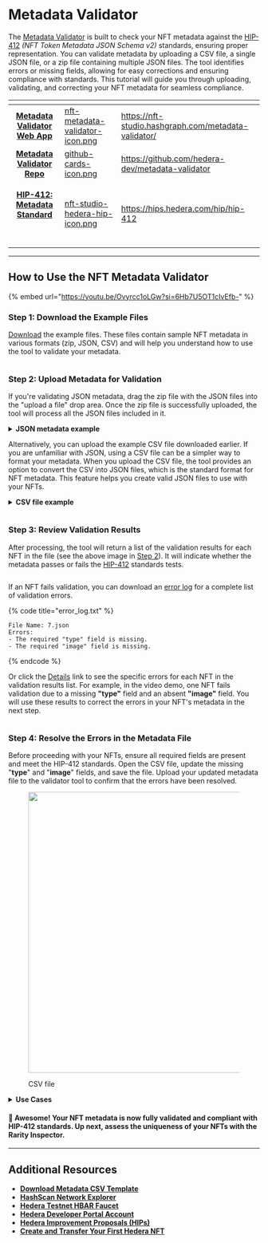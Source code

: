 # Metadata Validator

The [Metadata Validator](https://nft-studio.hashgraph.com/metadata-validator/) is built to check your NFT metadata against the [HIP-412](https://hips.hedera.com/hip/hip-412) _(NFT Token Metadata JSON Schema v2)_ standards, ensuring proper representation. You can validate metadata by uploading a CSV file, a single JSON file, or a zip file containing multiple JSON files. The tool identifies errors or missing fields, allowing for easy corrections and ensuring compliance with standards. This tutorial will guide you through uploading, validating, and correcting your NFT metadata for seamless compliance.

<table data-view="cards"><thead><tr><th align="center"></th><th data-hidden data-card-cover data-type="files"></th><th data-hidden data-card-target data-type="content-ref"></th></tr></thead><tbody><tr><td align="center"><a href="https://nft-studio.hashgraph.com/metadata-validator/"><strong>Metadata Validator Web App</strong></a></td><td><a href="../../.gitbook/assets/nft-metadata-validator-icon.png">nft-metadata-validator-icon.png</a></td><td><a href="https://nft-studio.hashgraph.com/metadata-validator/">https://nft-studio.hashgraph.com/metadata-validator/</a></td></tr><tr><td align="center"><a href="https://github.com/hedera-dev/metadata-validator"><strong>Metadata Validator Repo</strong></a></td><td><a href="../../.gitbook/assets/github-cards-icon.png">github-cards-icon.png</a></td><td><a href="https://github.com/hedera-dev/metadata-validator">https://github.com/hedera-dev/metadata-validator</a></td></tr><tr><td align="center"><p><a href="https://hips.hedera.com/hip/hip-412"><strong>HIP-412: Metadata Standard</strong></a></p><p><br></p></td><td><a href="../../.gitbook/assets/nft-studio-hedera-hip-icon.png">nft-studio-hedera-hip-icon.png</a></td><td><a href="https://hips.hedera.com/hip/hip-412">https://hips.hedera.com/hip/hip-412</a></td></tr></tbody></table>

***

## How to Use the NFT Metadata Validator

{% embed url="https://youtu.be/Ovyrcc1oLGw?si=6Hb7U5OT1cIvEfb-" %}

### Step 1: Download the Example Files

[Download](https://nft-studio.hashgraph.com/metadata-validator/examples/examples.zip) the example files. These files contain sample NFT metadata in various formats (zip, JSON, CSV) and will help you understand how to use the tool to validate your metadata.

<figure><img src="../../.gitbook/assets/nft-studio-example-files-download-buttons.png" alt=""><figcaption></figcaption></figure>

### Step 2: Upload Metadata for Validation

If you're validating JSON metadata, drag the zip file with the JSON files into the "upload a file" drop area. Once the zip file is successfully uploaded, the tool will process all the JSON files included in it. &#x20;

<details>

<summary><strong>JSON metadata example</strong></summary>

{% code title="7.json" %}
```json5
{
  "image": "Qma7YUAcUa4WZymcAJduafmpdmy34ZTpJpnbLweVQ6p5cA",
  "type": "image/webp",
  "name": "Cowboy cat #7",
  "description": "A daring blend of the wild west and cyberpunk, this cat is a trailblazer in neon green and silver.",
  "attributes": [
    { "trait_type": "face", "value": "cybernetic eye patch" },
    { "trait_type": "hair", "value": "neon green cowboy hat" },
    { "trait_type": "body", "value": "metallic silver vest" },
    { "trait_type": "background", "value": "digital wild west" },
    { "trait_type": "personality", "value": "adventurous" }
  ]
}

```
{% endcode %}

</details>

Alternatively, you can upload the example CSV file downloaded earlier. If you are unfamiliar with JSON, using a CSV file can be a simpler way to format your metadata. When you upload the CSV file, the tool provides an option to convert the CSV into JSON files, which is the standard format for NFT metadata. This feature helps you create valid JSON files to use with your NFTs.

<details>

<summary><strong>CSV file example</strong></summary>

{% code title="example-3.csv" %}
```csv
name,creator,creatorDID,description,image,type,properties,,attributes,,,,,
--,--,--,--,--,--,external_url,url,face,hair,body,background,head,personality
Cowboy Cat #1,,,"A cat that is a cowboy, embodying the spirit of the Wild West with a modern twist. This brave feline is not just any cat - it's a cat with a mission, a cat on the edge of adventure.",QmZVVALmDcoqgYmTJAqGUkyosEeMZYUdnar7m2z89QABwa,image/webp,,,holographic beard,white bucket cap,purple sweater with satchel,grey,gradient 2
Cowboy Cat #2,,,"An adventurous cat cowboy in the Wild West.",QmZ7EEZuqCqaxVUJwvbpGb7hXUaBZjUxzpAKk8Ld7ZjJTT,image/webp,,,smirking,black stetson,red bandana and blue jeans,desert,large sombrero
Cowboy Cat #3,,,"A cat ready for a night adventure, dressed in a cowboy outfit.",QmaNUz31TLU2SUgxVb3gPq82ZuQJq9yajMDJdWrWGdaXdP,image/webp,,,mysterious,hidden under a hat,cloaked figure,night desert,wearing a classic cowboy hat
Cowboy Cat #4,,,"A fearless cat cowboy standing boldly against the desert night.",QmXPXQaG27cFW7MS2pAj76njwHg3whfaZ8BY6NENz1ZECQ,image/webp,,,adventurous,visible under the moonlight,dark cloak with sheriff's badge,desert,wearing a cowboy hat with a wide brim
Cowboy Cat #5,,,"Ready for an adventure in the wild, wild west, Cowboy Cat #5 showcases a humorous and colorful style. This feline sheriff is all about fun and games, donning a bright red bandana and a shiny sheriff's badge.",,,,,smirking,brown cowboy hat,sheriff's badge,desert,bright red bandana
Cowboy Cat #6,,,"Embracing the mysteries of the wild west at night, Cowboy Cat #6 is all set for a nocturnal adventure. Dressed in a dark blue cowboy hat adorned with gold stars and a matching vest, this feline explorer is ready to roam the moonlit deserts.",QmSEp5ap1UZMKoYbc7xu7we5HWc9pov8CqJN4TjzTy47ec,image/webp,,,adventurous,dark blue cowboy hat with gold stars,dark blue with gold buttons,night desert,light blue neckerchief
Cowboy Cat #7,,,"A daring blend of the wild west and cyberpunk, this cat is a trailblazer in neon green and silver.",Qma7YUAcUa4WZymcAJduafmpdmy34ZTpJpnbLweVQ6p5cA,image/webp,,,cybernetic eye patch,neon green cowboy hat,metallic silver vest,digital wild west,,adventurous
Cowboy Cat #8,,,"Embodying the spirit of the Wild West, this cat cowboy stands as a symbol of traditional cowboy values, adorned with a wide-brimmed hat and a red bandana.",QmPie2bH6AaNu4xVKdSoQtK6VVM8owfsqojQpApiTddyD4,image/webp,,,welcoming smile,wide-brimmed cowboy hat,brown leather vest,desert landscape,red bandana
Cowboy Cat #9,,,"A confident cat cowboy standing in a desert landscape with cacti and a sunset in the background.",QmQZoDMLtoqrsDBCPy3bALCAfrNbAvNJqSmwBssACX13ya,image/webp,,,wide-brimmed,bandana,sheriff,desert sunset,confident
Cowboy Cat #10,,,"A playful cat cowboy with a calico or tortoiseshell fur pattern, holding a lasso in a typical western town.",QmcMjDcbysgnv9SKy48H7zXQfgEXQZK6QxQMRj9vG19Y8Z,image/webp,,,tilted cowboy,playful smirk,calico/tortoiseshell,western town,nice
Cowboy Cat #11,,,"A futuristic cat cowboy with cybernetic enhancements and neon lights, in a sci-fi western town.",QmcWCoXrXMyLcZ24hn8Wca87RMBEfDwUeE5CTfmhLGgvx5,image/webp,,,high-tech cowboy,cloak,calico/tortoiseshell,neon-lit western town,cybernetic
```
{% endcode %}



</details>

<figure><img src="../../.gitbook/assets/nft-studio-metadata-validator-upload.png" alt=""><figcaption></figcaption></figure>

### Step 3: Review Validation Results

After processing, the tool will return a list of the validation results for each NFT in the file (see the above image in [Step 2](metadata-validator.md#step-2-upload-metadata-for-validation)). It will indicate whether the metadata passes or fails the [HIP-412](https://hips.hedera.com/hip/hip-412)  standards tests.&#x20;

<figure><img src="../../.gitbook/assets/nft-studio-metadata-validation-results.png" alt=""><figcaption></figcaption></figure>

If an NFT fails validation, you can download an [error log](metadata-validator.md#error-log) for a complete list of validation errors.

{% code title="error_log.txt" %}
```
File Name: 7.json
Errors:
- The required "type" field is missing.
- The required "image" field is missing.
```
{% endcode %}

Or click the [Details](metadata-validator.md#details) link to see the specific errors for each NFT in the validation results list. For example, in the video demo, one NFT fails validation due to a missing **"type"** field and an absent **"image"** field. You will use these results to correct the errors in your NFT's metadata in the next step.

<figure><img src="../../.gitbook/assets/nft-metadata-validator-errors.png" alt=""><figcaption></figcaption></figure>

### Step 4: Resolve the Errors in the Metadata File&#x20;

Before proceeding with your NFTs, ensure all required fields are present and meet the HIP-412 standards. Open the CSV file, update the missing "**type**" and "**image**" fields, and save the file. Upload your updated metadata file to the validator tool to confirm that the errors have been resolved.

<figure><img src="../../.gitbook/assets/nft-studio-metadata-resolve-error-csv.png" alt="" width="563"><figcaption><p>CSV file</p></figcaption></figure>

<details>

<summary><strong>Use Cases</strong></summary>

* Before minting your NFTs on Hedera, use the Metadata Validator to ensure all metadata meets HIP-412 standards, preventing errors during token creation.
* If you have a large collection, you can validate multiple JSON files simultaneously by uploading them as a `.zip` file, saving time in verifying consistency across all NFTs.
* The tool provides a step-by-step report on any errors or missing fields, allowing you to make corrections and re-upload your file until compliance is achieved, ensuring a smooth minting process.

</details>

#### 🎉 Awesome! Your NFT metadata is now fully validated and compliant with HIP-412 standards. Up next, assess the uniqueness of your NFTs with the Rarity Inspector.

***

## Additional Resources

* [**Download Metadata CSV Template**](https://nft-studio.hashgraph.com/metadata-validator/templates/csv-template.csv)
* [**HashScan Network Explorer**](https://hashscan.io/)
* [**Hedera Testnet HBAR Faucet**](https://portal.hedera.com/faucet)&#x20;
* [**Hedera Developer Portal Account**](https://portal.hedera.com/)
* [**Hedera Improvement Proposals (HIPs)**](https://hips.hedera.com/)
* [**Create and Transfer Your First Hedera NFT**](../../tutorials/token/create-and-transfer-your-first-nft.md)
